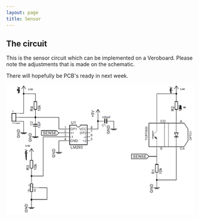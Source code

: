 ```yaml
---
layout: page
title: Sensor 
---
```


## The circuit

This is the sensor circuit which can be implemented on a Veroboard. Please note the adjustments that is made on the schematic. 

There will hopefully be PCB's ready in next week.

![Sensor Schematic](pics/Sensor.png "Sensor Schematic")

